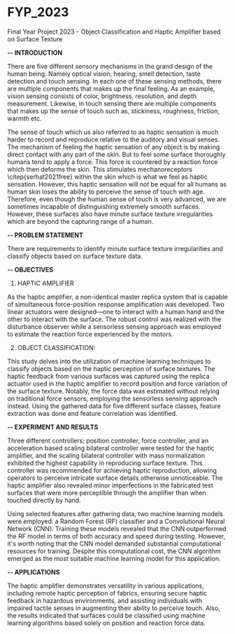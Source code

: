 # FYP_2023
Final Year Project 2023 - Object Classification and Haptic Amplifier based on Surface Texture

**-- INTRODUCTION**

There are five different sensory mechanisms in the grand design of the human being. Namely optical vision, hearing, smell detection, taste detection and touch sensing. In each one of these sensing methods, there are multiple components that makes up the final feeling. As an example, vision sensing consists of color, brightness, resolution, and depth measurement. Likewise, in touch sensing there are multiple components that makes up the sense of touch such as, stickiness, roughness, friction, warmth etc. 

The sense of touch  which us also referred to as haptic sensation is much harder to record and reproduce relative to the auditory and visual senses. The mechanism of feeling the haptic sensation of any object is by making direct contact with any part of the skin. But to feel some surface thoroughly humans tend to apply a force. This force is countered by a reaction force which then deforms the skin. This stimulates mechanoreceptors \citep{serhat2021free} within the skin which is what we feel as haptic sensation. However, this haptic sensation will not be equal for all humans as human skin loses the ability to perceive the sense of touch with age. Therefore, even though the human sense of touch is very advanced, we are sometimes incapable of distinguishing extremely smooth surfaces. However, these surfaces also have minute surface texture irregularities which are beyond the capturing range of a human.

**-- PROBLEM STATEMENT**

There are requirements to identify minute surface texture irregularities and classify objects based on surface texture data. 

**-- OBJECTIVES**

1. HAPTIC AMPLIFIER

As the haptic amplifier, a non-identical master replica system that is capable of simultaneous force-position response amplification was developed. Two linear actuators were designed—one to interact with a human hand and the other to interact with the surface. The robust control was realized with the disturbance observer while a sensorless sensing approach was employed to estimate the reaction force experienced by the motors.

2. OBJECT CLASSIFICATION:

This study delves into the utilization of machine learning techniques to classify objects based on the haptic perception of surface textures. The haptic feedback from various surfaces was captured using the replica actuator used in the haptic amplifier to record position and force variation of the surface texture. Notably, the force data was estimated without relying on traditional force sensors, employing the sensorless sensing approach instead. Using the gathered data for five different surface classes, feature extraction was done and feature correlation was identified.

**-- EXPERIMENT AND RESULTS**

Three different controllers; position controller, force controller, and an acceleration based scaling bilateral controller were tested for the haptic amplifier, and the scaling bilateral controller with mass normalization exhibited the highest capability in reproducing surface texture. This controller was recommended for achieving haptic reproduction, allowing operators to perceive intricate surface details otherwise unnoticeable. The haptic amplifier also revealed minor imperfections in the fabricated test surfaces that were more perceptible through the amplifier than when touched directly by hand.

Using selected features after gathering data, two machine learning models were employed: a Random Forest (RF) classifier and a Convolutional Neural Network (CNN). Training these models revealed that the CNN outperformed the RF model in terms of both accuracy and speed during testing. However, it's worth noting that the CNN model demanded substantial computational resources for training. Despite this computational cost, the CNN algorithm emerged as the most suitable machine learning model for this application.

**-- APPLICATIONS**

The haptic amplifier demonstrates versatility in various applications, including remote haptic perception of fabrics, ensuring secure haptic feedback in hazardous environments, and assisting individuals with impaired tactile senses in augmenting their ability to perceive touch. Also, the results indicated that surfaces could be classified using machine learning algorithms based solely on position and reaction force data. 





